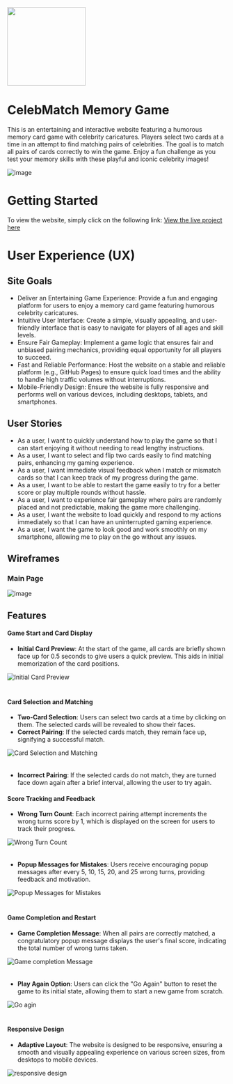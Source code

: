 <img src="https://github.com/MariaMigrova/celebrity-match/assets/78366923/c8eae012-273c-4b75-b37a-a41d1a7d8098" width="180"/>

# CelebMatch Memory Game

This is an entertaining and interactive website featuring a humorous memory card game with celebrity caricatures. Players select two cards at a time in an attempt to find matching pairs of celebrities. The goal is to match all pairs of cards correctly to win the game. Enjoy a fun challenge as you test your memory skills with these playful and iconic celebrity images!

![image](https://github.com/MariaMigrova/celebrity-match/assets/78366923/5590526e-60f8-4bbb-99f4-6d58a206bd60)


# Getting Started

To view the website, simply click on the following link: [View the live project here](https://mariamigrova.github.io/celebrity-match/)

# User Experience (UX)

<a name="ux"></a>

## Site Goals
- Deliver an Entertaining Game Experience: Provide a fun and engaging platform for users to enjoy a memory card game featuring humorous celebrity caricatures.
- Intuitive User Interface: Create a simple, visually appealing, and user-friendly interface that is easy to navigate for players of all ages and skill levels.
- Ensure Fair Gameplay: Implement a game logic that ensures fair and unbiased pairing mechanics, providing equal opportunity for all players to succeed.
- Fast and Reliable Performance: Host the website on a stable and reliable platform (e.g., GitHub Pages) to ensure quick load times and the ability to handle high traffic volumes without interruptions.
- Mobile-Friendly Design: Ensure the website is fully responsive and performs well on various devices, including desktops, tablets, and smartphones.

## User Stories
- As a user, I want to quickly understand how to play the game so that I can start enjoying it without needing to read lengthy instructions.
- As a user, I want to select and flip two cards easily to find matching pairs, enhancing my gaming experience.
- As a user, I want immediate visual feedback when I match or mismatch cards so that I can keep track of my progress during the game.
- As a user, I want to be able to restart the game easily to try for a better score or play multiple rounds without hassle.
- As a user, I want to experience fair gameplay where pairs are randomly placed and not predictable, making the game more challenging.
- As a user, I want the website to load quickly and respond to my actions immediately so that I can have an uninterrupted gaming experience.
- As a user, I want the game to look good and work smoothly on my smartphone, allowing me to play on the go without any issues.

## Wireframes
### Main Page

![image](https://github.com/MariaMigrova/celebrity-match/assets/78366923/b8cae6d6-1330-4b59-8f40-a92b21b5617e)

## Features
#### **Game Start and Card Display**
- **Initial Card Preview**: At the start of the game, all cards are briefly shown face up for 0.5 seconds to give users a quick preview. This aids in initial memorization of the card positions.
<img src="https://github.com/MariaMigrova/celebrity-match/assets/78366923/5e2993cb-ebf3-4825-9e16-61d98d60fd8c" alt="Initial Card Preview" style="margin-bottom: 20px;">

#### **Card Selection and Matching**
- **Two-Card Selection**: Users can select two cards at a time by clicking on them. The selected cards will be revealed to show their faces.
- **Correct Pairing**: If the selected cards match, they remain face up, signifying a successful match.
<img src="https://github.com/MariaMigrova/celebrity-match/assets/78366923/a5e0001a-8815-4f12-80b9-d4b836957c24" alt="Card Selection and Matching" style="margin-bottom: 20px;">

- **Incorrect Pairing**: If the selected cards do not match, they are turned face down again after a brief interval, allowing the user to try again.

#### **Score Tracking and Feedback**
- **Wrong Turn Count**: Each incorrect pairing attempt increments the wrong turns score by 1, which is displayed on the screen for users to track their progress.
<img src="https://github.com/MariaMigrova/celebrity-match/assets/78366923/65b2a231-fadf-4f80-80f0-af6b3b9d9047" alt="Wrong Turn Count" style="margin-bottom: 20px;">

- **Popup Messages for Mistakes**: Users receive encouraging popup messages after every 5, 10, 15, 20, and 25 wrong turns, providing feedback and motivation.
<img src="https://github.com/MariaMigrova/celebrity-match/assets/78366923/efcecfb9-3c15-4840-86f4-e02faa0de21a" alt="Popup Messages for Mistakes" style="margin-bottom: 20px;">

#### **Game Completion and Restart**
- **Game Completion Message**: When all pairs are correctly matched, a congratulatory popup message displays the user's final score, indicating the total number of wrong turns taken.
<img src="https://github.com/MariaMigrova/celebrity-match/assets/78366923/8af40164-c3a1-4823-8507-18b79513f089" alt="Game completion Message" style="margin-bottom: 20px;">

- **Play Again Option**: Users can click the "Go Again" button to reset the game to its initial state, allowing them to start a new game from scratch.
<img src="https://github.com/MariaMigrova/celebrity-match/assets/78366923/55d7745b-6f79-414f-9656-3bb6433c7a21" alt="Go agin" style="margin-bottom: 20px;">

#### **Responsive Design**
- **Adaptive Layout**: The website is designed to be responsive, ensuring a smooth and visually appealing experience on various screen sizes, from desktops to mobile devices.
<img src="https://github.com/MariaMigrova/celebrity-match/assets/78366923/8f27fd26-e629-490e-8943-d4c2303ad798" alt="responsive design" style="margin-bottom: 20px;">




